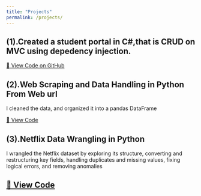 ```yaml
---
title: "Projects"
permalink: /projects/
---
```


## (1).Created a student portal in C#,that is CRUD on MVC using depedency injection.

  [🔗 View Code on GitHub](https://github.com/Victor-Mutuku/Junior-Student-Portal.git)
  

## (2).Web Scraping and Data Handling in Python From Web url

I cleaned the data, and organized it into a pandas DataFrame

 [🔗 View Code](https://colab.research.google.com/drive/14nJUrfQ7MkBUJNrjeQy4EuQl7ZMv9u2d?usp=sharing)
 
 
 ## (3).Netflix Data Wrangling in Python
 
 I wrangled the Netflix dataset by exploring its structure, converting and restructuring key fields, handling duplicates and missing values, fixing logical errors, and removing anomalies
 
  [🔗 View Code](https://www.kaggle.com/code/victorkiokomutuku/victor-mutuku-cs-da02-25021)
  ---
